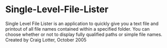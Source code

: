 Single-Level-File-Lister
========================

Single Level File Lister is an application to quickly give you a text file and printout of all file names contained within a specified folder. You can choose whether or not to display fully qualified paths or simple file names.   Created by Craig Lotter, October 2005
